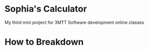 # Sophia's Calculator
My third mini project for 3MTT Software development online classes

# How to  Breakdown
